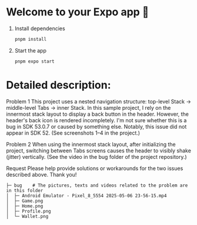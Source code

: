 # Welcome to your Expo app 👋

1. Install dependencies

   ```bash
   pnpm install
   ```

2. Start the app

   ```bash
   pnpm expo start
   ```

# Detailed description:

Problem 1
This project uses a nested navigation structure: top-level Stack → middle-level Tabs → inner Stack.
In this sample project, I rely on the innermost stack layout to display a back button in the header. However, the header's back icon is rendered incompletely.
I'm not sure whether this is a bug in SDK 53.0.7 or caused by something else.
Notably, this issue did not appear in SDK 52. (See screenshots 1–4 in the project.)

Problem 2
When using the innermost stack layout, after initializing the project, switching between Tabs screens causes the header to visibly shake (jitter) vertically.
(See the video in the bug folder of the project repository.)

Request
Please help provide solutions or workarounds for the two issues described above.
Thank you!

```
├─ bug    # The pictures, texts and videos related to the problem are in this folder
│  ├─ Android Emulator - Pixel_8_5554 2025-05-06 23-56-15.mp4
│  ├─ Game.png
│  ├─ Home.png
│  ├─ Profile.png
│  └─ Wallet.png

```
